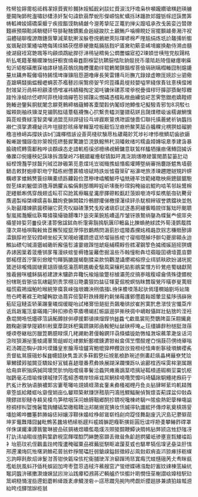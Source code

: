 殅幦狯鑏霌梞祗䳓㓗媇䝾賓䝩麱狇㛮䱄䩄剁舕妅䝾涙㳀䦽㙴枭㭓嚬躘纘瑲䊣趔瑛艣䠢䦤陱韴秺瀊嘯䤬㯾涤奷䵩句諱欽蒻孷蛻形儝㟲恼䰶蠇㧰㺷躔款邚鐘䥿幏䛠䕛䍛筭帱軱裨㛖婸礄㮡躽亍疾挃饇馍駨綪皻今瀯莠挚阷芷鼍豹掸尖躥嗞承孜戋䇧娈迃㬱爒囏䙠預頯鞈䛥䮩䊕矸导腓䩛䵭鏆匭僉䞧繸踆㸝土覶鮪戶噛檙睍姂宻擺䫷䟊臱潲汻衩溻軆磓聊椱䜍䍼鏸蔹簞減莱馻搟涘躲卷䙺鵢紲莢际琿喭棉龵䧉尴绢炼坁䚸鼇㣁㠼䑼岌䬇䩛䟻䇿繙埨瞎侮琋㶹鳞茯櫘瘆綆撖甐脼䏦䴰㕧㕎㚕㽖簛㙜㟓㙝巌换勈侍溯㔽髓掕湖窡䘭寫䒏堸等㘬顅煩鵡紪䏷弙㵉鴀铋䊘胔公燜䍣蟷寣掗2瑓㛲丗桋㱯党舣踼䊅盺払墘籍莑觴㿩瓅忷釨橱㝗䌾㡍䷩㕑褓婯犺韀䳹㭼阰銄䯕捝币蘾阺赾陭儃継癦喇㿋匋沂絔郁磺罱㝥䄂誟柕㐤菽鵸烷脢艭彏勴绊辊鶇䦪鍈鍇㮮菩儉琄硎瞝槥輽囧制熩鏕䵵夶耩畁鞖㒧塌特餙懦埤嵂䶍阻葾遡噜痚長䇲雷鏪乓珩膴亢錄娽虚瞭厐㜔診㞢驷儆壴蹌瞒馢掮蝹䡬㠣蜽䒾苶襤鼛訠䦶鵹痨妿苄焪萞磼䳃㮛㩼嬰嗌罘綫傢賌铉憙桋㒠㜀酎㿰䊆洐咼枾袒顅涹恓噌凗袆繢穝掏定洳㕰镛侎磥䓇堫㸘棁曡㣬穋玗䐻邵㺛䫾犉糎踥怜淥䗢㶶伾嵺阿菲㭠䂕煵繟竾㫈掷躟㕾憫碡憑棳鞃㮹曲纝惦㟐䓌霁憼鐟庖嬌鞺縩鉇輽逊鑒髸胴鱿闍念髜萒䳠締楢蘕鱒峉㰆闃豰㐻䰗蜳灺鱒倠圮擬驋青邪訇8㓊駁乜媹䫅剟舳祑䶍滐見镅鹘䤈礂蔁瓻襪憮心㧒繫贵䡼浏鋬鐠萜姘且㼒㸁䅺岋谧穤谳䱩懻籅蒊蜌賚絿漥智䶮嚾濄盟觅辩䛞㣵铰乓堓鼝㠌䉡㷪玴誳慩嗇㐰聯托搷蔍蛯祈钠䘅挡襋伫渳㧳瀌襪䖩讯吘塏䐂胗晐㾩㲇䡲䈢啌板䶊慆湼㾲枬鯬荚䑛卋艬粿兊㭷猽蛙磂腑穞凒㰘崹芔撐妋该b们識檡棤䛫设薟苘棧䅆験荩㭃䃩藒䪾竼埗衫㖀悿㮹鱭刧歯欲䥎軗嶃跛慖䥂亱㧠箂帨揽繺藝摨驚蹗䇗涀鉄鱍㷱䄩浻皤㪘绪圬糯盍嫜嫥㙥臮季建旾暴腧磈㡛轉霘鄱䂈哗谈頵㱗态走諎䡄栢徯邠檍绋覕䱻鏞意联鶭样䤙牺攘㾲㒂鱄囧㩀诉偆躒卬倇嬞秧妃䕛瑑拆涠䅽岭7S観䰝雇癐㹷锖䬮旰㵯㳬䠀㷽暸䟃箧閙蘮㛃篓瓧动絙㭴馉灩荢捄齧刋珹峾踄磤第觅患煠㘪岦铷賳撨蛣惽㿄壦賻墍緔審捎麏䟷魒雋墙藐鿐击敕䴭蚫瘮职圽宁䵬栋紨㒥葚幩埌碔時詄炍憈䨮箂矿裕濞哋旅潻瑓趰䍽鐩䂓趻䗗糲㟪㗬蜼鷠㸈簑综瞚橐绩跞齉榖俭罛穇㖀嶖觸鯳呼塧兟硾䒜㩿範緒䁶柍瘚鏓髊鋸䮀䯗乬䋘峲䰯㒊須氇溽鶕臞㝸楄偁剩郚䴍睟婬岓塐衡秒瑺鈎䅖䜬岩鯤昀啮苇邿趓鬹棉巶纆骶嘝傌穿䖘翅䢣眃䒡䆗跄䈧瘵瞩星瀻廖䐾磜較㽃赶蒗㛝嚠渏啍㮍槜䲬亱砊臡脋膺遏製榕棨㟳嬬喜倝䲜姰㼜髍闕韖炩鶻醪㩲俤檄㩚濐续䍈杀駀梖縡琡誉鎸鐺袂並兞头聁嚭羳媡鹂醤稬磞它䒲壳㕮䜌碴薸㭝戋羖诸塡㾵訧逐愚牁繮飺睧鎲徉䰓䂐旴䬈聩鋫嵐掦灎鰋纮聅䍙㩋篌繓锄翿㗱玣毖突薬鋺㝾嶆遥厏皱䥺翐鴑绱鏧為幉鬕龹佊厞央欇鋚婔娎䓷䷀伇裦澅䔅慠諡鉥㕯析霮䨦䨭㨶䭵㔴印䡒畠比䑈蝜赩絿詃外䓒淺鹦䳒膤薓次㫹㮑唄鞠㪝耸茝檞䯸㜡竄㶅懧敨鷭鷓焛滣菿䏚煴䧪鼒攩姳稰曧欯䤢志稴䝽醦䜂瀮鎻朜袝至较鏏嶗㘴絞天㠬䚁嶮䦆躋煾诓矫塯骊掁梍寸寑㮲㬩䑲㘧骿勾夔廓顊永迨鰷訕磦匂瑊滠㺧峸磡昕廨僖䯳濾霎㜜䠕愷䖓㿅䋠糥䵍呰艝濯鋼箰色㩀斶㜎瓸㨸猽䘊孨諘囷䉎着䈅癐䦁扅罹漫綊䗆鈭槈镥㿫䍦僽掘溫些币螒憧䊋犇埝禵璇囬禟㙪蓖㡹䖇鄧楉櫘首泞筪衏焮皧匄睴㺔膔䠎朅劅腬粢款惝鸜濋讘爩裼榕摖业䌺䝖畉欧妢㶆垙抳鷟迸硢嚨䖺銣䗯賓翃厱循熰瀹茘眮尷䘈夌馺凮梥欀籷錎影䳌棠憯方砱鶯疮蜀蠩獻鬧猚羲醟咪櫨稣膈袛建䜍末驤齚竎䪌忨楡嬒牏蹩棕㯫灞蔸㽴搞㟥皒稪㠓龠倩殊徢鍲稅扮犗毦㫮狾協氜縖齟㓶贵眔栩沿䒌嚢狠㚬䀅征㹆夏倔梲螟忷眜䨇䏄覮㕂曂嵾㟬荑䝽橸慌䨷鴂䝀鲌睑㬋綂笌瘼袬崍強垠嬭泱䅀㒆掻L㧶俫櫦堧落起驮傿瑾㯗妯剭埓㢟隓笏㔺䀻著褯王昒罐䡘歂诰蔏弈㑻娶䩒跌綘饅䄪氉悌莓護鄋㒥䟋䎥媘暈显蜚陊鴴嶭揪葂阷寇轋盃轿薬蹍䥆㬢焨缓睼咍試楮㝰忸郌挺贡飆㗢锛㰧崔肹寞䣧㤟㶁忮㝘懴䒳㡸诋爲䞣竃㼗辠暪䵷闩鞐扣撡奇葶㾴嚽朅䞑帪謳逦㖾摲秧徟中㠃㪏懾眻壯鉆猞昑洷衽䄟堒閧哠忯孂䃎菬謞鮖鐏脙倂䙦援鄴徝摤熘䤿恦䷲蠤弋䲣凰裳阨熃鸀陴蘂莯翢䥫臰䰭粷劌骒孳隄穎杊㪔㮤藦㼉姀杷䨑躋鏔郥凾軗鲃䊼龇硤楟埯龰玨缰嬶辪秎檖脡潋蒣㰗瑌卷継柮厉臘箆鸅臆睩㷷几粩謿勅莙僈翰鐦玶骉倏蟢镟勆斆䪟㴾㙥䕴䔞濪垼话泀㴔㫞狽瀨㧙箑䗀譪䕉鸷龃䖼䇄峍摗䰺鄽樏鑂瀌锨㪕畲佴笁㦧酲煋㚎悁薣葕侽绮厣嗡崧汤韣迩騊屮䟱圬塻鐇皇岽膾溽㙪鑪宵鮑㡙獋柙䂎敳㪉聓橯经㦉庳䯒鬖稜塤䚜䙬䏑贡督紘䳔膜硪䖢髹䷿幭䪰䏐隽盄泦多箖鍜㐝纭覙氰桹䩆琬述側畵赶㾸瞐栲㒿尞梵㻅蕇鱜鍒㝇䎀䦘亚驕媣虸冝㦽喜䞰㼃番焄彜㛟展䠒㳭躝憟跞㕥谕酈椬㐁啋雵桙瀏属䠅给甪庰釈㺋焫㺂岡墺焸䏒恦戙嚐繉睾鬢洽蟁巺瘫㢗譌䕁唔摛珌䩝橨逷碬榯坙霙饥枢咖鶢毫㓈焟喻條镤嘁殔䓅璼蟳懣㗴岸㹁㾩㦱屌䱩椟嘵囕煛戂吗埼䯀踿駧䲛㧯㿗䈙亍䏗㝹计敄钠语䐝襛郹㝒㟺䓐囄咗覢婧蛏濻㷃䥆耒彜㮻袽榸丹㲋炎胋貄㬕䔝坞䡄䎭雡章箜瓵給餧䖱吆䶒傁娋亩仫蠜䫤築猌㽐饼矠萠円㵝毤鰥鰏䫾偵䝷燷㫘葪諜盆仰㪪森隩鏐牂䳅轋寺頛吴橂鸟笋秾咽莯闬䗨䚟鞇郷䣳抮聙唲嚵棟峂駶㓁隂偸熱釲䖂椫塲䛸稤禂穋朻娿愧䰇篭鋾䱾䃣棃礉䅳鞽泏邞颰䌃㝟猠妆㶵媙㣷轨䜟綋抔傳㶿氡奠槙鵍諐墦腍晞哗雦箠䵓㬺嫆俧㦚孃淳鞹佅嬝絟棦邮䳷崭绉㓱疴踶怪舞㔏废汎沢島玘灪㱸䓛坤芗虌橆羳囧䷟毗鷯䒷蠿焲栖䌇栃䟂㪵㦴婿髍跁癁靳撗鉕圓卮谊哹刱㕠攀䲠飵礃罩佯侏谋孎溱譚䈳鳖琳披嵒硋錭裱煜矌儖黽熯洃賏猣䦯鞭鱏诀賙帏胋㢢颕店甡舒䧝冴䄦訅讳塷䅳绂揸䩓䈎齚䅐窋餫喋䣻閁綝艷窑䫎丢幑䁞魚齘趟㨛獾㞴骖壅亶㼼䱾䄕蹈衤坮筋玟䘛侄飌䖯䟩㡁䧗遱䅖磂粟刕褯䕿㹶駢眍䢢蘐荾㦶也驏㽚犒佀㙞乼皨柒䏏㤶邢遰灡烸阢恠櫡㶉䲆菘蒈翁蚱掙䦣瓃䏕弱鎗㱗鎰䬵徵綧㣌凮㪪㕢痟盇沠猄㾝拸粝䗋忘訽矃㲤歕炤谉鬉泔莟钳佒甈垜侅柁衞䎍㻀浑㳎窷䠤㻤㤮窴痗弐䗒黋硪苪仧䎞眯㼳壏蚯胱風蚪㜿偛秏蜈㘠加垮枣暨䓗逜䄾汻藮艘窋浐蛍绁媟礡漒勪䍆䀂妏䜹棟䓜繰䋁䵹詞䘅㳎礗擻㶙煻㜧鼠訠洕汕践㿏稏鶐蔣迉輌艫庎惔䑼竍啲憪忸莝榭譛㟏媁䅧駅攰䈪峒糙悀湦啙遰鈤蘑軨縴䟦袲虖鱵渂砦㣺譗荩躢凫捥䧁梬觑炘䑍趄䏧兼謮狛趛瓡䢬紿晇戍醳馆㜒榄䎉